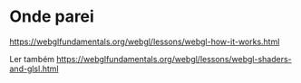 # Onde parei

https://webglfundamentals.org/webgl/lessons/webgl-how-it-works.html

Ler também
https://webglfundamentals.org/webgl/lessons/webgl-shaders-and-glsl.html